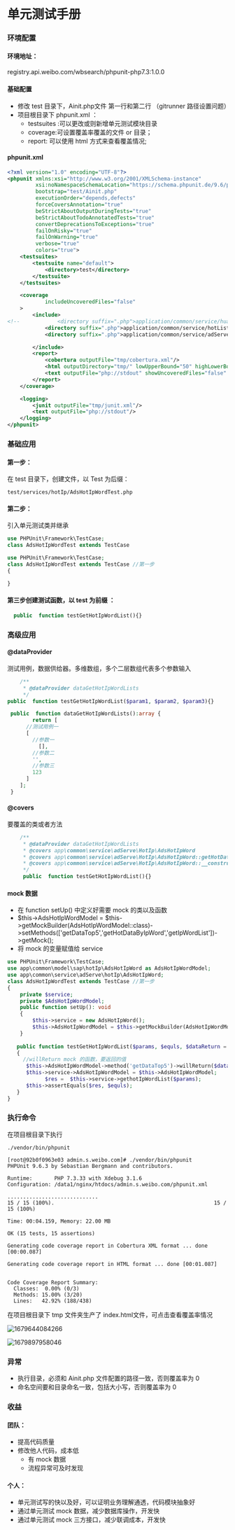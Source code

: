 # 单元测试手册

### 环境配置

#### 环境地址：

registry.api.weibo.com/wbsearch/phpunit-php7.3:1.0.0

#### 基础配置

- 修改 test 目录下，Ainit.php文件 第一行和第二行 （gitrunner 路径设置问题）
- 项目根目录下 phpunit.xml ： 
  - testsuites :可以更改或则新增单元测试模块目录
  - coverage:可设置覆盖率覆盖的文件 or 目录；
  - report: 可以使用 html 方式来查看覆盖情况;

#### phpunit.xml

```xml
<?xml version="1.0" encoding="UTF-8"?>
<phpunit xmlns:xsi="http://www.w3.org/2001/XMLSchema-instance"
         xsi:noNamespaceSchemaLocation="https://schema.phpunit.de/9.6/phpunit.xsd"
         bootstrap="test/Ainit.php"
         executionOrder="depends,defects"
         forceCoversAnnotation="true"
         beStrictAboutOutputDuringTests="true"
         beStrictAboutTodoAnnotatedTests="true"
         convertDeprecationsToExceptions="true"
         failOnRisky="true"
         failOnWarning="true"
         verbose="true"
         colors="true">
    <testsuites>
        <testsuite name="default">
            <directory>test</directory>
        </testsuite>
    </testsuites>

    <coverage
            includeUncoveredFiles="false"
    >
        <include>
<!--            <directory suffix=".php">application/common/service/huati/</directory>-->
            <directory suffix=".php">application/common/service/hotListRush/</directory>
            <directory suffix=".php">application/common/service/adServe/hotIp/</directory>

        </include>
        <report>
            <cobertura outputFile="tmp/cobertura.xml"/>
            <html outputDirectory="tmp/" lowUpperBound="50" highLowerBound="90"/>
            <text outputFile="php://stdout" showUncoveredFiles="false" showOnlySummary="true"/>
        </report>
    </coverage>

    <logging>
        <junit outputFile="tmp/junit.xml"/>
        <text outputFile="php://stdout"/>
    </logging>
</phpunit>

```

### 基础应用

#### 第一步：

在 test 目录下，创建文件，以 Test 为后缀：

```
test/services/hotIp/AdsHotIpWordTest.php
```

#### 第二步：

引入单元测试类并继承

```php
use PHPUnit\Framework\TestCase; 
class AdsHotIpWordTest extends TestCase 
```

```php
use PHPUnit\Framework\TestCase;
class AdsHotIpWordTest extends TestCase //第一步
{

}
```



#### 第三步创建测试函数，以 test 为前缀 ： 

```php
  public  function testGetHotIpWordList(){}
```

### 高级应用

#### @dataProvider  

测试用例，数据供给器。多维数组，多个二层数组代表多个参数输入

```php
    /**
     * @dataProvider dataGetHotIpWordLists
     */
public  function testGetHotIpWordList($param1, $param2, $param3){}
```

```php
 public  function dataGetHotIpWordLists():array {
 		return [
      //测试用例一
      [
        //参数一
      	  [],
        //参数二
        '',
        //参数三
        123
      ]
    ];
 }
```



#### @covers 

要覆盖的类或者方法

```php
    /**
     * @dataProvider dataGetHotIpWordLists
     * @covers app\common\service\adServe\HotIp\AdsHotIpWord
     * @covers app\common\service\adServe\HotIp\AdsHotIpWord::getHotData
     * @covers app\common\service\adServe\HotIp\AdsHotIpWord::__construct
     */
     public  function testGetHotIpWordList(){}
```



#### mock 数据

- 在 function setUp() 中定义好需要 mock 的类以及函数
- $this->AdsHotIpWordModel = $this->getMockBuilder(AdsHotIpWordModel::class)->setMethods(['getDataTop5','getHotDataByIpWord','getIpWordList'])->getMock();
- 将 mock 的变量赋值给 service

```php
use PHPUnit\Framework\TestCase;
use app\common\model\sap\hotIp\AdsHotIpWord as AdsHotIpWordModel;
use app\common\service\adServe\hotIp\AdsHotIpWord;
class AdsHotIpWordTest extends TestCase //第一步
{
    private $service;
    private $AdsHotIpWordModel;
    public function setUp(): void
    {
        $this->service = new AdsHotIpWord();
        $this->AdsHotIpWordModel = $this->getMockBuilder(AdsHotIpWordModel::class)->setMethods(['getDataTop5','getHotDataByIpWord','getIpWordList','getKeyWordDataList'])->getMock();
    }
  
   public function testGetHotIpWordList($params, $equls, $dataReturn = []):void
   {
     //willReturn mock 的函数，要返回的值
      $this->AdsHotIpWordModel->method('getDataTop5')->willReturn($dataReturn['data']);
      $this->service->AdsHotIpWordModel = $this->AdsHotIpWordModel;
			$res =  $this->service->gethotIpWordList($params);
      $this->assertEquals($res, $equls);
   }
}
```

### 执行命令

在项目根目录下执行

```
./vendor/bin/phpunit
```

```
[root@92b0f0963e03 admin.s.weibo.com]# ./vendor/bin/phpunit
PHPUnit 9.6.3 by Sebastian Bergmann and contributors.

Runtime:       PHP 7.3.33 with Xdebug 3.1.6
Configuration: /data1/nginx/htdocs/admin.s.weibo.com/phpunit.xml

.............................                                                   15 / 15 (100%).                                                   15 / 15 (100%)

Time: 00:04.159, Memory: 22.00 MB

OK (15 tests, 15 assertions)

Generating code coverage report in Cobertura XML format ... done [00:00.087]

Generating code coverage report in HTML format ... done [00:01.087]


Code Coverage Report Summary:
  Classes:  0.00% (0/3)
  Methods: 15.00% (3/20)
  Lines:   42.92% (188/438)

```

在项目根目录下 tmp 文件夹生产了 index.html文件，可点击查看覆盖率情况

![1679644084266](/Users/tiechenglong/code/study-note/单元测试/1679644084266.jpg)

![1679897958046](/Users/tiechenglong/code/study-note/单元测试/1679897958046.jpg)

### 异常

- 执行目录，必须和 Ainit.php 文件配置的路径一致，否则覆盖率为 0
- 命名空间要和目录命名一致，包括大小写，否则覆盖率为 0

### 收益

#### 团队：

- 提高代码质量
- 修改他人代码，成本低
  - 有 mock 数据
  - 流程异常可及时发现

#### 个人：

- 单元测试写的快以及好，可以证明业务理解通透，代码模块抽象好
- 通过单元测试 mock 数据，减少数据库操作，开发快
- 通过单元测试 mock 三方接口，减少联调成本，开发快
